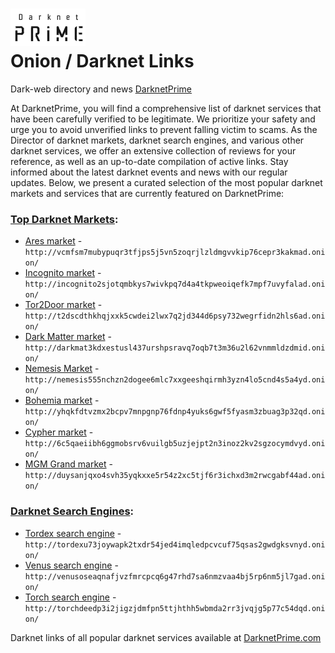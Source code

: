 ![](/logo.webp)  
Onion / Darknet Links
=======================================


Dark-web directory and news [DarknetPrime](https://darknetprime.com/)



At DarknetPrime, you will find a comprehensive list of darknet services that have been carefully verified to be legitimate. We prioritize your safety and urge you to avoid unverified links to prevent falling victim to scams. As the Director of darknet markets, darknet search engines, and various other darknet services, we offer an extensive collection of reviews for your reference, as well as an up-to-date compilation of active links. Stay informed about the latest darknet events and news with our regular updates. Below, we present a curated selection of the most popular darknet markets and services that are currently featured on DarknetPrime:


### [Top Darknet Markets](https://darknetprime.com/onions/marketplaces/):

*   [Ares market](http://vcmfsm7mubypuqr3tfjps5j5vn5zoqrjlzldmgvvkip76cepr3kakmad.onion/) - `http://vcmfsm7mubypuqr3tfjps5j5vn5zoqrjlzldmgvvkip76cepr3kakmad.onion/`
*   [Incognito market](http://incognito2sjotqmbkys7wivkpq7d4a4tkpweoiqefk7mpf7uvyfalad.onion/) - `http://incognito2sjotqmbkys7wivkpq7d4a4tkpweoiqefk7mpf7uvyfalad.onion/`
*   [Tor2Door market](http://t2dscdthkhqjxxk5cwdei2lwx7q2jd344d6psy732wegrfidn2hls6ad.onion/) - `http://t2dscdthkhqjxxk5cwdei2lwx7q2jd344d6psy732wegrfidn2hls6ad.onion/`
*   [Dark Matter market](http://darkmat3kdxestusl437urshpsravq7oqb7t3m36u2l62vnmmldzdmid.onion/) - `http://darkmat3kdxestusl437urshpsravq7oqb7t3m36u2l62vnmmldzdmid.onion/`
*   [Nemesis Market](http://nemesis555nchzn2dogee6mlc7xxgeeshqirmh3yzn4lo5cnd4s5a4yd.onion/) - `http://nemesis555nchzn2dogee6mlc7xxgeeshqirmh3yzn4lo5cnd4s5a4yd.onion/`
*   [Bohemia market](http://yhqkfdtvzmx2bcpv7mnpgnp76fdnp4yuks6gwf5fyasm3zbuag3p32qd.onion/) - `http://yhqkfdtvzmx2bcpv7mnpgnp76fdnp4yuks6gwf5fyasm3zbuag3p32qd.onion/`
*   [Cypher market](http://6c5qaeiibh6ggmobsrv6vuilgb5uzjejpt2n3inoz2kv2sgzocymdvyd.onion/) - `http://6c5qaeiibh6ggmobsrv6vuilgb5uzjejpt2n3inoz2kv2sgzocymdvyd.onion/`
*   [MGM Grand market](http://duysanjqxo4svh35yqkxxe5r54z2xc5tjf6r3ichxd3m2rwcgabf44ad.onion/) - `http://duysanjqxo4svh35yqkxxe5r54z2xc5tjf6r3ichxd3m2rwcgabf44ad.onion/`


### [Darknet Search Engines](https://darknetprime.com/onions/search-engines/):

*   [Tordex search engine](http://tordexu73joywapk2txdr54jed4imqledpcvcuf75qsas2gwdgksvnyd.onion/) - `http://tordexu73joywapk2txdr54jed4imqledpcvcuf75qsas2gwdgksvnyd.onion/`
*   [Venus search engine](http://venusoseaqnafjvzfmrcpcq6g47rhd7sa6nmzvaa4bj5rp6nm5jl7gad.onion/) - `http://venusoseaqnafjvzfmrcpcq6g47rhd7sa6nmzvaa4bj5rp6nm5jl7gad.onion/`
*   [Torch search engine](http://torchdeedp3i2jigzjdmfpn5ttjhthh5wbmda2rr3jvqjg5p77c54dqd.onion/) - `http://torchdeedp3i2jigzjdmfpn5ttjhthh5wbmda2rr3jvqjg5p77c54dqd.onion/`


Darknet links of all popular darknet services available at [DarknetPrime.com](https://darknetprime.com/)
